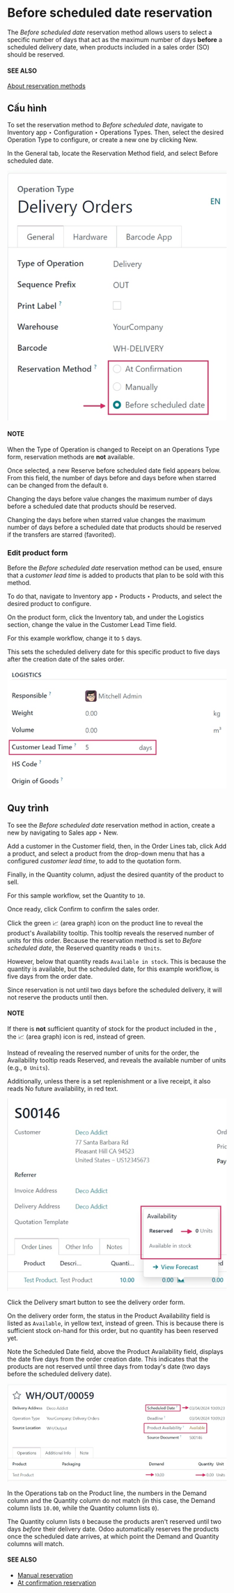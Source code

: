 # Before scheduled date reservation

The *Before scheduled date* reservation method allows users to select a specific number of days that
act as the maximum number of days **before** a scheduled delivery date, when products included in a
sales order (SO) should be reserved.

#### SEE ALSO
[About reservation methods](applications/inventory_and_mrp/inventory/shipping_receiving/reservation_methods.md)

## Cấu hình

To set the reservation method to *Before scheduled date*, navigate to Inventory app
‣ Configuration ‣ Operations Types. Then, select the desired Operation Type to
configure, or create a new one by clicking New.

In the General tab, locate the Reservation Method field, and select
Before scheduled date.

![Reservation method field on delivery order operation type form.](../../../../../.gitbook/assets/before-scheduled-date-configuration.png)

#### NOTE
When the Type of Operation is changed to Receipt on an
Operations Type form, reservation methods are **not** available.

Once selected, a new Reserve before scheduled date field appears below. From this field,
the number of days before and days before when starred can be changed from
the default `0`.

Changing the days before value changes the maximum number of days before a scheduled
date that products should be reserved.

Changing the days before when starred value changes the maximum number of days before a
scheduled date that products should be reserved if the transfers are starred (favorited).

### Edit product form

Before the *Before scheduled date* reservation method can be used, ensure that a *customer lead
time* is added to products that plan to be sold with this method.

To do that, navigate to Inventory app ‣ Products ‣ Products, and select the
desired product to configure.

On the product form, click the Inventory tab, and under the Logistics
section, change the value in the Customer Lead Time field.

For this example workflow, change it to `5` days.

This sets the scheduled delivery date for this specific product to five days after the creation date
of the sales order.

![Product form with customer lead time set in Inventory tab.](../../../../../.gitbook/assets/before-scheduled-date-customer-lead-time.png)

## Quy trình

To see the *Before scheduled date* reservation method in action, create a new  by navigating to
Sales app ‣ New.

Add a customer in the Customer field, then, in the Order Lines tab, click
Add a product, and select a product from the drop-down menu that has a configured
*customer lead time*, to add to the quotation form.

Finally, in the Quantity column, adjust the desired quantity of the product to sell.

For this sample workflow, set the Quantity to `10`.

Once ready, click Confirm to confirm the sales order.

Click the green 📈 (area graph) icon on the product line to reveal the product's
Availability tooltip. This tooltip reveals the reserved number of units for this order.
Because the reservation method is set to *Before scheduled date*, the Reserved quantity
reads `0 Units`.

However, below that quantity reads `Available in stock`. This is because the quantity is available,
but the scheduled date, for this example workflow, is five days from the order date.

Since reservation is not until two days before the scheduled delivery, it will not reserve the
products until then.

#### NOTE
If there is **not** sufficient quantity of stock for the product included in the , the
📈 (area graph) icon is red, instead of green.

Instead of revealing the reserved number of units for the order, the Availability
tooltip reads Reserved, and reveals the available number of units (e.g., `0 Units`).

Additionally, unless there is a set replenishment or a live receipt, it also reads No
future availability, in red text.

![Confirmed sales order with product availability tooltip selected.](../../../../../.gitbook/assets/before-scheduled-date-availability-tooltip.png)

Click the Delivery smart button to see the delivery order form.

On the delivery order form, the status in the Product Availability field is listed as
`Available`, in yellow text, instead of green. This is because there is sufficient stock on-hand for
this order, but no quantity has been reserved yet.

Note the Scheduled Date field, above the Product Availability field,
displays the date five days from the order creation date. This indicates that the products are not
reserved until three days from today's date (two days before the scheduled delivery date).

![Delivery order form with product availability and reserved quantity.](../../../../../.gitbook/assets/before-scheduled-date-delivery-order-form.png)

In the Operations tab on the Product line, the numbers in the
Demand column and the Quantity column do not match (in this case, the
Demand column lists `10.00`, while the Quantity column lists `0`).

The Quantity column lists `0` because the products aren't reserved until two days
*before* their delivery date. Odoo automatically reserves the products once the scheduled date
arrives, at which point the Demand and Quantity columns will match.

#### SEE ALSO
- [Manual reservation](applications/inventory_and_mrp/inventory/shipping_receiving/reservation_methods/manually.md)
- [At confirmation reservation](applications/inventory_and_mrp/inventory/shipping_receiving/reservation_methods/at_confirmation.md)
